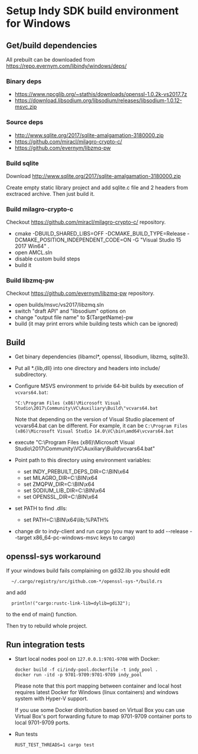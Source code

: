 # Setup Indy SDK build environment for Windows

## Get/build dependencies

All prebuilt can be downloaded from
https://repo.evernym.com/libindy/windows/deps/

### Binary deps

- https://www.npcglib.org/~stathis/downloads/openssl-1.0.2k-vs2017.7z
- https://download.libsodium.org/libsodium/releases/libsodium-1.0.12-msvc.zip

### Source deps

- http://www.sqlite.org/2017/sqlite-amalgamation-3180000.zip
- https://github.com/miracl/milagro-crypto-c/
- https://github.com/evernym/libzmq-pw

### Build sqlite

Download http://www.sqlite.org/2017/sqlite-amalgamation-3180000.zip

Create empty static library project and add sqlite.c file and 2 headers from exctraced
archive. Then just build it.

### Build milagro-crypto-c

Checkout https://github.com/miracl/milagro-crypto-c/ repository.
- cmake -DBUILD_SHARED_LIBS=OFF -DCMAKE_BUILD_TYPE=Release -DCMAKE_POSITION_INDEPENDENT_CODE=ON -G "Visual Studio 15 2017 Win64" .
- open AMCL.sln
- disable custom build steps
- build it

### Build libzmq-pw

Checkout https://github.com/evernym/libzmq-pw repository.
- open builds/msvc/vs2017/libzmq.sln
- switch "draft API" and "libsodium" options on
- change "output file name" to $(TargetName)-pw
- build (it may print errors while
  building tests which can be ignored)

## Build

- Get binary dependencies (libamcl*, openssl, libsodium, libzmq, sqlite3).
- Put all *.{lib,dll} into one directory and headers into include/ subdirectory.
- Configure MSVS environment to privide 64-bit builds by execution of `vcvars64.bat`:
  
  ```
  "C:\Program Files (x86)\Microsoft Visual Studio\2017\Community\VC\Auxiliary\Build\"vcvars64.bat
  ```
  
  Note that depending on the version of Visual Studio placement of vcvars64.bat can be different. For example, it can be
  `C:\Program Files (x86)\Microsoft Visual Studio 14.0\VC\bin\amd64\vcvars64.bat`  
- execute "C:\Program Files (x86)\Microsoft Visual Studio\2017\Community\VC\Auxiliary\Build\vcvars64.bat"
- Point path to this directory using environment variables:
  - set INDY_PREBUILT_DEPS_DIR=C:\BIN\x64
  - set MILAGRO_DIR=C:\BIN\x64
  - set ZMQPW_DIR=C:\BIN\x64
  - set SODIUM_LIB_DIR=C:\BIN\x64
  - set OPENSSL_DIR=C:\BIN\x64
- set PATH to find .dlls:
  - set PATH=C:\BIN\x64\lib;%PATH%
- change dir to indy-client and run cargo (you may want to add --release --target x86_64-pc-windows-msvc keys to cargo)

## openssl-sys workaround

If your windows build fails complaining on gdi32.lib you should edit

```
  ~/.cargo/registry/src/github.com-*/openssl-sys-*/build.rs
```

and add

```
  println!("cargo:rustc-link-lib=dylib=gdi32");
```

to the end of main() function.

Then try to rebuild whole project.

## Run integration tests

* Start local nodes pool on `127.0.0.1:9701-9708` with Docker:
 
  ```     
  docker build -f ci/indy-pool.dockerfile -t indy_pool .
  docker run -itd -p 9701-9709:9701-9709 indy_pool
  ```          
 
  Please note that this port mapping between container and local host requires
  latest Docker for Windows (linux containers) and windows system with Hyper-V support.
  
  If you use some Docker distribution based on Virtual Box you can use Virtual Box's 
  port forwarding future to map 9701-9709 container ports to local 9701-9709 ports.
 
* Run tests
  
  ```
  RUST_TEST_THREADS=1 cargo test
  ```